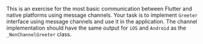 This is an exercise for the most basic communication between Flutter and native platforms using message channels. Your task is to implement `Greeter` interface using message channels and use it in the application. The channel implementation should have the same output for `iOS` and `Android` as the `_NonChannelGreeter` class.
